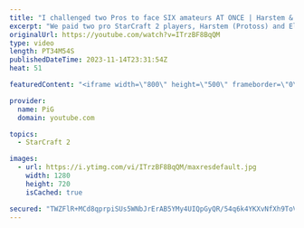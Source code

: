 ```yaml
---
title: "I challenged two Pros to face SIX amateurs AT ONCE | Harstem & Elazer - StarCraft 2"
excerpt: "We paid two pro StarCraft 2 players, Harstem (Protoss) and Elazer (Zerg), to face teams of low level noobs. Can they defeat 4 Diamond players? How about 5 Platinum players? What about 6 Gold league players?  -- 🐷 Second Channel for Learning StarCraft 2: https://www.youtube.com/c/PiGRandom 🐷 Third Channel"
originalUrl: https://youtube.com/watch?v=ITrzBF8BqQM
type: video
length: PT34M54S
publishedDateTime: 2023-11-14T23:31:54Z
heat: 51

featuredContent: "<iframe width=\"800\" height=\"500\" frameborder=\"0\" src=\"https://www.youtube.com/embed/ITrzBF8BqQM\" allow=\"accelerometer; autoplay; encrypted-media; gyroscope; picture-in-picture\" allowfullscreen></iframe>"

provider:
  name: PiG
  domain: youtube.com

topics:
  - StarCraft 2

images:
  - url: https://i.ytimg.com/vi/ITrzBF8BqQM/maxresdefault.jpg
    width: 1280
    height: 720
    isCached: true

secured: "TWZFlR+MCd8qprpiSUs5WNbJrErAB5YMy4UIQpGyQR/54q6k4YKXvNfXh9ToVeI1aNm9ZQHXOLeY8Se9Xa2AnTo2ctk+EXUtfCzm8ODsIAcTRK25DNsbTRzOP3s+uF0ThIwPQZhdaDhzob3XC6AUxYfALxOpvoNMBjvf+lDXvUYmY2C8BP2NsmGZdQbnV8TlH5TrtSnenghG8U2si0MAtbvwdQJQPTsrOvtTyOxNDhbqgtciWUFu6ua0rhJtToVIf/IjDWyFlmZcwepg9A5Nhw1r48Pnu4AMRZrJSc3YJ5yyD2RGwB7BSZVIpAXSzsCk8K1ivS6oZAXEJ1gFFmvGCaNOWBYH+32FJGPT8S1OZMnWWWC/A5V/ceEp7Xg83mSu2HZeBHuNq+LTd9ksabT6Wyi3rrRifayxmgJDzn/jcio=;Z57TSLfRBhMtcVxzs2DAXg=="
---
```


